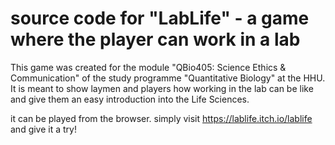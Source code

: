 # source code for "LabLife" - a game where the player can work in a lab

This game was created for the module "QBio405: Science Ethics & Communication" of the study programme "Quantitative Biology" at the HHU. 
It is meant to show laymen and players how working in the lab can be like and give them an easy introduction into the Life Sciences.

it can be played from the browser. simply visit https://lablife.itch.io/lablife and give it a try!

